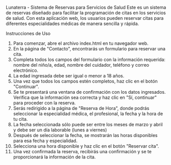 Lunaterra - Sistema de Reservas para Servicios de Salud
Este es un sistema de reservas diseñado para facilitar la programación de citas en los servicios de salud. Con esta aplicación web, los usuarios pueden reservar citas para diferentes especialidades médicas de manera sencilla y rápida.

Instrucciones de Uso


1. Para comenzar, abre el archivo index.html en tu navegador web.
2. En la página de "Contacto", encontrarás un formulario para reservar una cita.
3. Completa todos los campos del formulario con la información requerida: nombre del niño/a, edad, nombre del cuidador, teléfono y correo electrónico.
4. La edad ingresada debe ser igual o menor a 18 años.
5. Una vez que todos los campos estén completos, haz clic en el botón "Continuar".
6. Se te presentará una ventana de confirmación con los datos ingresados. Verifica que la información sea correcta y haz clic en "Sí, continuar" para proceder con la reserva.
7. Serás redirigido a la página de "Reserva de Hora", donde podrás seleccionar la especialidad médica, el profesional, la fecha y la hora de tu cita.
8. La fecha seleccionada sólo puede ser entre los meses de marzo y abril y debe ser un día laborable (lunes a viernes)
9. Después de seleccionar la fecha, se mostrarán las horas disponibles para esa fecha y especialidad.
10. Selecciona una hora disponible y haz clic en el botón "Reservar cita".
11. Una vez confirmada la reserva, recibirás una confirmación y se te proporcionará la información de la cita.




